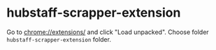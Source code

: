 # hubstaff-scrapper-extension
Go to [chrome://extensions/](chrome://extensions/) and click "Load unpacked". Choose folder `hubstaff-scrapper-extension` folder.
